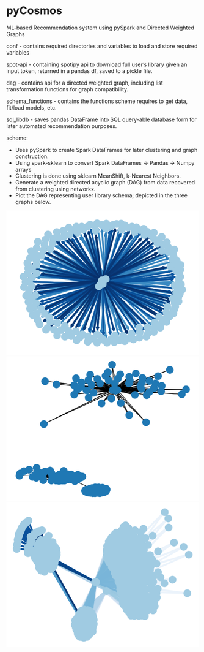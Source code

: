 # pyCosmos
ML-based Recommendation system using pySpark and Directed Weighted Graphs

conf - contains required directories and variables to load and store required variables

spot-api - containing spotipy api to download full user’s library given
an input token, returned in a pandas df, saved to a pickle file.

dag - contains api for a directed weighted graph, including list transformation functions for graph compatibility.

schema_functions - contains the functions scheme requires to get data, fit/load models, etc.

sql_libdb - saves pandas DataFrame into SQL query-able database form for later automated recommendation purposes. 

scheme:
 - Uses pySpark to create Spark DataFrames for later clustering and graph construction.
 - Using spark-sklearn to convert Spark DataFrames -> Pandas -> Numpy arrays
 - Clustering is done using sklearn MeanShift, k-Nearest Neighbors.
 - Generate a weighted directed acyclic graph (DAG) from data recovered from clustering using networkx.
 - Plot the DAG representing user library schema; depicted in the three graphs below.

![Alt text](2d_graph.png?raw=true "Library spherical clustered MultiDiGraph representation")
![Alt text](graphs/2d_graphnet.png?raw=true "Library clustered DAG representation")
![Alt text](graphs/2d_graph_2221nodes.png?raw=true "Library clustered MultiGraph representation containing 2221 Vertices.")